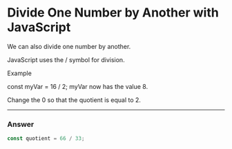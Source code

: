 # Divide One Number by Another with JavaScript
We can also divide one number by another.

JavaScript uses the / symbol for division.

Example

const myVar = 16 / 2;
myVar now has the value 8.

Change the 0 so that the quotient is equal to 2.

***

### Answer

```js
const quotient = 66 / 33;
```
